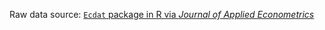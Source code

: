 Raw data source: [`Ecdat` package in R via *Journal of Applied Econometrics*](https://rdrr.io/cran/Ecdat/man/Housing.html)